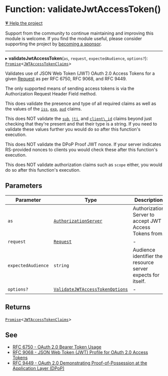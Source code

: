 # Function: validateJwtAccessToken()

[💗 Help the project](https://github.com/sponsors/panva)

Support from the community to continue maintaining and improving this module is welcome. If you find the module useful, please consider supporting the project by [becoming a sponsor](https://github.com/sponsors/panva).

***

▸ **validateJwtAccessToken**(`as`, `request`, `expectedAudience`, `options?`): [`Promise`](https://developer.mozilla.org/docs/Web/JavaScript/Reference/Global_Objects/Promise)\<[`JWTAccessTokenClaims`](../interfaces/JWTAccessTokenClaims.md)\>

Validates use of JSON Web Token (JWT) OAuth 2.0 Access Tokens for a given [Request](https://developer.mozilla.org/docs/Web/API/Request) as per
RFC 6750, RFC 9068, and RFC 9449.

The only supported means of sending access tokens is via the Authorization Request Header Field
method.

This does validate the presence and type of all required claims as well as the values of the
[`iss`](../interfaces/JWTAccessTokenClaims.md#iss), [`exp`](../interfaces/JWTAccessTokenClaims.md#exp),
[`aud`](../interfaces/JWTAccessTokenClaims.md#aud) claims.

This does NOT validate the [`sub`](../interfaces/JWTAccessTokenClaims.md#sub),
[`jti`](../interfaces/JWTAccessTokenClaims.md#jti), and [`client\_id`](../interfaces/JWTAccessTokenClaims.md#client_id)
claims beyond just checking that they're present and that their type is a string. If you need to
validate these values further you would do so after this function's execution.

This does NOT validate the DPoP Proof JWT nonce. If your server indicates RS-provided nonces to
clients you would check these after this function's execution.

This does NOT validate authorization claims such as `scope` either, you would do so after this
function's execution.

## Parameters

| Parameter | Type | Description |
| ------ | ------ | ------ |
| `as` | [`AuthorizationServer`](../interfaces/AuthorizationServer.md) | Authorization Server to accept JWT Access Tokens from. |
| `request` | [`Request`](https://developer.mozilla.org/docs/Web/API/Request) | - |
| `expectedAudience` | `string` | Audience identifier the resource server expects for itself. |
| `options?` | [`ValidateJWTAccessTokenOptions`](../interfaces/ValidateJWTAccessTokenOptions.md) | - |

## Returns

[`Promise`](https://developer.mozilla.org/docs/Web/JavaScript/Reference/Global_Objects/Promise)\<[`JWTAccessTokenClaims`](../interfaces/JWTAccessTokenClaims.md)\>

## See

 - [RFC 6750 - OAuth 2.0 Bearer Token Usage](https://www.rfc-editor.org/rfc/rfc6750.html)
 - [RFC 9068 - JSON Web Token (JWT) Profile for OAuth 2.0 Access Tokens](https://www.rfc-editor.org/rfc/rfc9068.html)
 - [RFC 9449 - OAuth 2.0 Demonstrating Proof-of-Possession at the Application Layer (DPoP)](https://www.rfc-editor.org/rfc/rfc9449.html)
